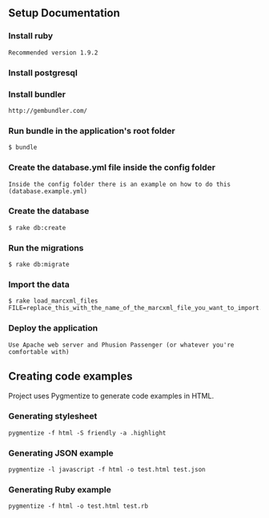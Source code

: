## Setup Documentation

### Install ruby

    Recommended version 1.9.2

### Install postgresql

### Install bundler
    
    http://gembundler.com/

### Run bundle in the application's root folder

    $ bundle
    
### Create the database.yml file inside the config folder
  
    Inside the config folder there is an example on how to do this (database.example.yml)

### Create the database
    
    $ rake db:create
    
### Run the migrations

    $ rake db:migrate
  
### Import the data

    $ rake load_marcxml_files FILE=replace_this_with_the_name_of_the_marcxml_file_you_want_to_import.xml

### Deploy the application

    Use Apache web server and Phusion Passenger (or whatever you're comfortable with)
    

## Creating code examples

Project uses Pygmentize to generate code examples in HTML.

### Generating stylesheet

    pygmentize -f html -S friendly -a .highlight

### Generating JSON example

    pygmentize -l javascript -f html -o test.html test.json

### Generating Ruby example

    pygmentize -f html -o test.html test.rb
